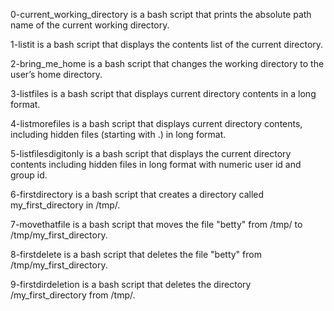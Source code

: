 0-current_working_directory is a bash script that prints the absolute path name of the current working directory.

1-listit is a bash script that displays the contents list of the current directory.

2-bring_me_home is a bash script that changes the working directory to the user’s home directory.

3-listfiles is a bash script that displays current directory contents in a long format.

4-listmorefiles is a bash script that displays current directory contents, including hidden files (starting with .) in long format.

5-listfilesdigitonly is a bash script that displays the current directory contents including hidden files in long format with numeric user id and group id.

6-firstdirectory is a bash script that creates a directory called my_first_directory in /tmp/.

7-movethatfile is a bash script that moves the file "betty" from /tmp/ to /tmp/my_first_directory.

8-firstdelete is a bash script that deletes the file "betty" from /tmp/my_first_directory.

9-firstdirdeletion is a bash script that deletes the directory /my_first_directory from /tmp/.
